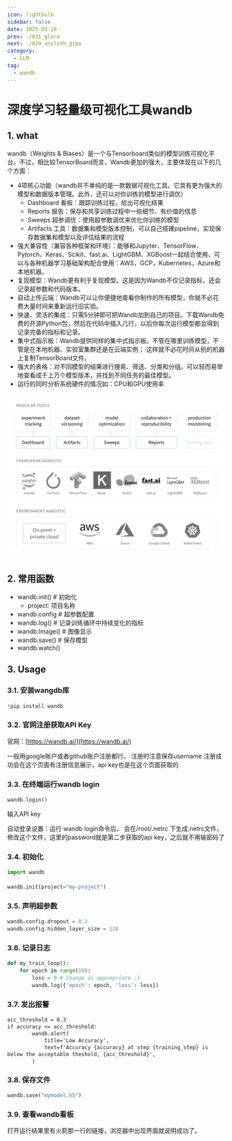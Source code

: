 ```yaml
---
icon: lightbulb
sidebar: false
date: 2025-03-10
prev: ./031_qlora
next: ./029_unsloth_grpo
category:
  - LLM
tag:
  - wandb
---
```

# 深度学习轻量级可视化工具wandb
<!-- more -->
## 1. what
wandb（Weights & Biases）是一个与Tensorboard类似的模型训练可视化平台。不过，相比较TensorBoard而言，Wandb更加的强大，主要体现在以下的几个方面：
- 4项核心功能（wandb并不单纯的是一款数据可视化工具。它具有更为强大的模型和数据版本管理。此外，还可以对你训练的模型进行调优）
    - Dashboard 看板：跟踪训练过程，给出可视化结果
    - Reports 报告：保存和共享训练过程中一些细节、有价值的信息
    - Sweeps 超参调优：使用超参数调优来优化你训练的模型
    - Artifacts 工具：数据集和模型版本控制，可以自己搭建pipeline，实现保存数据集和模型以及评估结果的流程
- 强大兼容性（兼容各种框架和环境）：能够和Jupyter、TensorFlow、Pytorch、Keras、Scikit、fast.ai、LightGBM、XGBoost一起结合使用，可以与各种机器学习基础架构配合使用：AWS，GCP，Kubernetes，Azure和本地机器。
- 复现模型：Wandb更有利于复现模型。这是因为Wandb不仅记录指标，还会记录超参数和代码版本。
- 自动上传云端：Wandb可以让你便捷地查看你制作的所有模型，你就不必花费大量时间来重新运行旧实验。
- 快速、灵活的集成：只需5分钟即可把Wandb加到自己的项目。下载Wandb免费的开源Python包，然后在代码中插入几行，以后你每次运行模型都会得到记录完备的指标和记录。
- 集中式指示板：Wandb提供同样的集中式指示板。不管在哪里训练模型，不管是在本地机器、实验室集群还是在云端实例；
这样就不必花时间从别的机器上复制TensorBoard文件。
- 强大的表格：对不同模型的结果进行搜索、筛选、分类和分组。可以轻而易举地查看成千上万个模型版本，并找到不同任务的最佳模型。
- 运行的同时分析系统硬件的情况如：CPU和GPU使用率

![](../../../assets/030_wandb.png)

## 2. 常用函数
- wandb.init() # 初始化
    - project: 项目名称
- wandb.config # 超参数配置
- wandb.log() # 记录训练循环中持续变化的指标
- wandb.Image() # 图像显示
- wandb.save() # 保存模型
- wandb.watch()
## 3. Usage
### 3.1. 安装wangdb库
```python
!pip install wandb
```

### 3.2. 官网注册获取API Key
官网：[https://wandb.ai/](https://wandb.ai/)

一般用google账户或者github账户注册都行， 注册时注意保存username
注册成功会在这个页面有注册信息展示，api key也是在这个页面获取的

### 3.3. 在终端运行wandb login
```python
wandb.login()
```
输入API key

自动登录设置：运行 wandb login命令后， 会在/root/.netrc 下生成.netrc文件， 修改这个文件，这里的password就是第二步获取的api key，之后就不用输密码了

### 3.4. 初始化
```python
import wandb

wandb.init(project="my-project")
```
### 3.5. 声明超参数
```python
wandb.config.dropout = 0.2
wandb.config.hidden_layer_size = 128
```
### 3.6. 记录日志
```python
def my_train_loop():
    for epoch in range(10):
        loss = 0 # change as appropriate :)
        wandb.log({'epoch': epoch, 'loss': loss})
```

### 3.7. 发出报警
```
acc_threshold = 0.3
if accuracy <= acc_threshold:
        wandb.alert(
            title='Low Accuracy',
            text=f'Accuracy {accuracy} at step {training_step} is below the acceptable theshold, {acc_threshold}',
        )
```

### 3.8. 保存文件
```python
wandb.save("mymodel.h5")
```

### 3.9. 查看wandb看板
打开运行结果里有火箭那一行的链接，浏览器中出现界面就说明成功了。